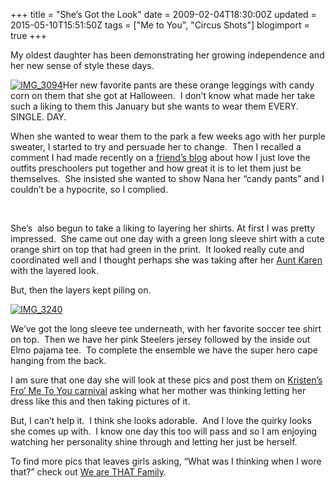 +++
title = "She’s Got the Look"
date = 2009-02-04T18:30:00Z
updated = 2015-05-10T15:51:50Z
tags = ["Me to You", "Circus Shots"]
blogimport = true 
+++

My oldest daughter has been demonstrating her growing independence and her new sense of style these days.&#160;&#160; 

[![IMG_3094](https://latc.s3.amazonaws.com/wp-content/uploads/2009/02/img-3094-thumb.jpg "IMG_3094")](https://latc.s3.amazonaws.com/wp-content/uploads/2009/02/img-3094.jpg)Her new favorite pants are these orange leggings with candy corn on them that she got at Halloween.&#160; I don’t know what made her take such a liking to them this January but she wants to wear them EVERY. SINGLE. DAY.&#160; 

When she wanted to wear them to the park a few weeks ago with her purple sweater, I started to try and persuade her to change.&#160; Then I recalled a comment I had made recently on a [friend’s blog](http://dailydwelling.com/definitely-no-match) about how I just love the outfits preschoolers put together and how great it is to let them just be themselves.&#160; She insisted she wanted to show Nana her “candy pants” and I couldn’t be a hypocrite, so I complied.&#160;&#160; 

&#160;

She’s&#160; also begun to take a liking to layering her shirts. At first I was pretty impressed.&#160; She came out one day with a green long sleeve shirt with a cute orange shirt on top that had green in the print.&#160; It looked really cute and coordinated well and I thought perhaps she was taking after her [Aunt Karen](http://anotherstelladay.blogspot.com/2009/01/oh-dear-pants.html) with the layered look.&#160; 

But, then the layers kept piling on.

[![IMG_3240](https://latc.s3.amazonaws.com/wp-content/uploads/2009/02/img-3240-thumb.jpg "IMG_3240")](https://latc.s3.amazonaws.com/wp-content/uploads/2009/02/img-3240.jpg)&#160;

We’ve got the long sleeve tee underneath, with her favorite soccer tee shirt on top.&#160; Then we have her pink Steelers jersey followed by the inside out Elmo pajama tee.&#160; To complete the ensemble we have the super hero cape hanging from the back.&#160; 

I am sure that one day she will look at these pics and post them on [Kristen’s Fro’ Me To You carnival](http://www.wearethatfamily.com) asking what her mother was thinking letting her dress like this and then taking pictures of it. 

But, I can’t help it.&#160; I think she looks adorable.&#160; And I love the quirky looks she comes up with.&#160; I know one day this too will pass and so I am enjoying watching her personality shine through and letting her just be herself.&#160; 

To find more pics that leaves girls asking, “What was I thinking when I wore that?” check out [We are THAT Family](http://www.wearethatfamily.com).
